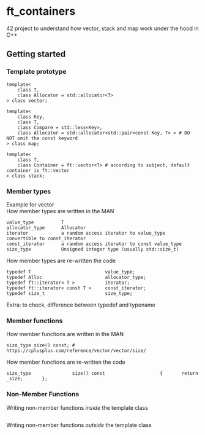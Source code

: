 # ft_containers
42 project to understand how vector, stack and map work under the hood in C++  
## Getting started
### Template prototype
```
template<
    class T,
    class Allocator = std::allocator<T>
> class vector;

template<
    class Key,
    class T,
    class Compare = std::less<Key>,
    class Allocator = std::allocator<std::pair<const Key, T> > # DO NOT omit the const keyword
> class map;

template<
    class T,
    class Container = ft::vector<T> # according to subject, default container is ft::vector
> class stack;

```
### Member types
Example for vector  
How member types are written in the MAN  
```
value_type 	        T
allocator_type 	    Allocator
iterator	        a random access iterator to value_type	convertible to const_iterator
const_iterator	    a random access iterator to const value_type
size_type 	        Unsigned integer type (usually std::size_t) 
```
How member types are re-written the code  
```
typedef	T							value_type;
typedef Alloc						allocator_type;
typedef ft::iterator< T >			iterator;
typedef ft::iterator< const T >		const_iterator;
typedef size_t						size_type;
```
Extra: to check, difference between typedef and typename  

### Member functions
How member functions are written in the MAN  
```
size_type size() const; # https://cplusplus.com/reference/vector/vector/size/
```
How member functions are re-written the code  
```
size_type				size() const					{		return _size; 	    };
```
### Non-Member Functions
Writing non-member functions _inside_ the template class
```
```
Writing non-member functions _outside_ the template class
